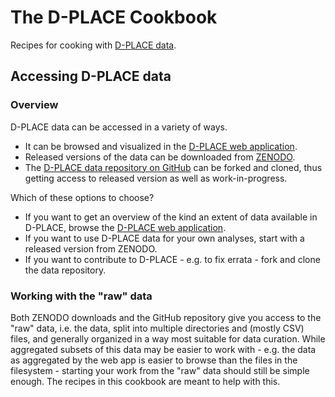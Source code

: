 # The D-PLACE Cookbook

Recipes for cooking with [D-PLACE data](https://github.com/d-place/dplace-data/releases).


## Accessing D-PLACE data

### Overview

D-PLACE data can be accessed in a variety of ways.

- It can be browsed and visualized in the [D-PLACE web application](https://d-place.org).
- Released versions of the data can be downloaded from [ZENODO](https://doi.org/10.5281/zenodo.596376).
- The [D-PLACE data repository on GitHub](https://github.com/d-place/dplace-data) can be forked and cloned, thus getting access to released version as well as work-in-progress.

Which of these options to choose?

- If you want to get an overview of the kind an extent of data available in D-PLACE, browse the [D-PLACE web application](https://d-place.org).
- If you want to use D-PLACE data for your own analyses, start with a released version from ZENODO.
- If you want to contribute to D-PLACE - e.g. to fix errata - fork and clone the data repository.


### Working with the "raw" data

Both ZENODO downloads and the GitHub repository give you access to the "raw" data, i.e. the data, split into multiple directories and (mostly CSV) files, and generally organized in a way most suitable for data curation. While aggregated subsets of this data may be easier to work with - e.g. the data as aggregated by the web app is easier to browse than the files in the filesystem - starting your work from the "raw" data should still be simple enough. The recipes in this cookbook are meant to help with this.

